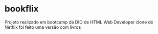 # bookflix
Projeto realizado em bootcamp da DIO de HTML Web Developer clone do Netflix foi feito uma versão com livros
